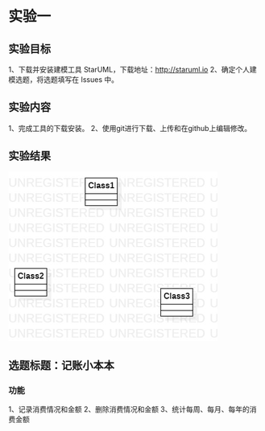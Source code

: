 # 实验一

## 实验目标

1、下载并安装建模工具 StarUML，下载地址：http://staruml.io
2、确定个人建模选题，将选题填写在 Issues 中。

## 实验内容
1、完成工具的下载安装。
2、使用git进行下载、上传和在github上编辑修改。

## 实验结果

![第一个UML图](./model1.jpg)

## 选题标题：记账小本本

### 功能
1、记录消费情况和金额
2、删除消费情况和金额
3、统计每周、每月、每年的消费金额
